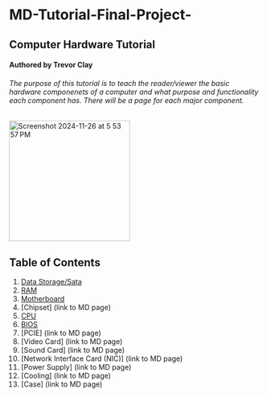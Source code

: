 # MD-Tutorial-Final-Project-
## Computer Hardware Tutorial
#### Authored by Trevor Clay
###### The purpose of this tutorial is to teach the reader/viewer the basic hardware componenets of a computer and what purpose and functionality each component has. There will be a page for each major component.

<img width="240" alt="Screenshot 2024-11-26 at 5 53 57 PM" src="https://github.com/user-attachments/assets/92add861-9edc-4c3c-be8c-9550da77980c">

## Table of Contents
1. [Data Storage/Sata](https://github.com/trevclay/MD-Tutorial-Final-Project-/blob/21186b5e1db0551b802d3522ac362706aca427f4/Data%20Storage%20%26%20SATA.md)
2. [RAM](https://github.com/trevclay/MD-Tutorial-Final-Project-/blob/b1bf78bfb30e3e99373fead558b0c3cf69831fe3/RAM.md)
3. [Motherboard](https://github.com/trevclay/MD-Tutorial-Final-Project-/blob/9d4d9ab3c4789cf57550ca337135b7770333d9a3/Motherboard.md)
4. [Chipset] (link to MD page)
5. [CPU](https://github.com/trevclay/MD-Tutorial-Final-Project-/blob/d1255be7e0923e1f6a51a3f732cbd13e53f3d857/CPU.md)
6. [BIOS](https://github.com/trevclay/MD-Tutorial-Final-Project-/blob/111c704ce4677b1d1bccbabc0f76d54b9840ec3d/BIOS.md)
7. [PCIE] (link to MD page)
8. [Video Card] (link to MD page)
9. [Sound Card] (link to MD page)
10. [Network Interface Card (NIC)] (link to MD page)
11. [Power Supply] (link to MD page)
12. [Cooling] (link to MD page)
13. [Case] (link to MD page)
